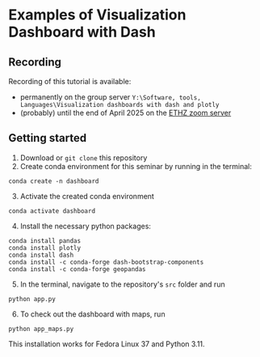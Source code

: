 # Examples of Visualization Dashboard with Dash

## Recording

Recording of this tutorial is available:
  - permanently on the group server ``Y:\Software, tools, Languages\Visualization dashboards with dash and plotly``
  - (probably) until the end of April 2025 on the [ETHZ zoom server](https://ethz.zoom.us/rec/share/1PvkXqkOpUAiyPJ90zTgcf3Ui2io1vRO-sSnbsiLIOfvsAFz3cDh_z2KqHMLzoMC.WRA-z9eET82BX9Oe)

## Getting started

1. Download or `git clone` this repository
2. Create conda environment for this seminar by running in the terminal:

```
conda create -n dashboard
```

3. Activate the created conda environment

```
conda activate dashboard
```

4. Install the necessary python packages:

```
conda install pandas
conda install plotly
conda install dash
conda install -c conda-forge dash-bootstrap-components
conda install -c conda-forge geopandas
```

5. In the terminal, navigate to the repository's `src` folder and run

```
python app.py
```

6. To check out the dashboard with maps, run

```
python app_maps.py
```

This installation works for Fedora Linux 37 and Python 3.11.
